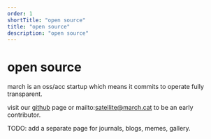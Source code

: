 ```yaml
---
order: 1
shortTitle: "open source"
title: "open source"
description: "open source"
---
```


# open source
march is an oss/acc startup which means it commits to operate fully transparent.

visit our [github]( https://github.com/marchhq) page or mailto:satellite@march.cat to be an early contributor.

TODO: add a separate page for journals, blogs, memes, gallery. 